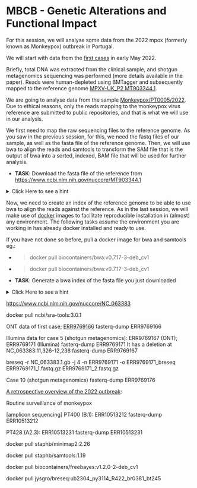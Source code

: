 # MBCB - Genetic Alterations and Functional Impact

For this session, we will analyse some data from the 2022 mpox (formerly known as Monkeypox) outbreak in Portugal.

We will start with data from the [first cases](https://doi.org/10.1038/s41591-022-01907-y) in early May 2022.

Briefly, total DNA was extracted from the clinical sample, and shotgun metagenomics sequencing was performed (more details available in the paper). Reads were human-depleted using BMTagger and subsequently mapped to the reference genome [MPXV-UK_P2 MT903344.1](https://www.ncbi.nlm.nih.gov/nuccore/MT903344.1).

We are going to analyse data from the sample [Monkeypox/PT0005/2022](https://www.ncbi.nlm.nih.gov/nuccore/ON585037.1). Due to ethical reasons, only the reads mapping to the monkeypox virus reference are submitted to public repositories, and that is what we will use in our analysis.

We first need to map the raw sequencing files to the reference genome. As you saw in the previous session, for this, we need the fastq files of our sample, as well as the fasta file of the reference genome. Then, we will use bwa to align the reads and samtools to transform the SAM file that is the output of bwa into a sorted, indexed, BAM file that will be used for further analysis.

-  **TASK**: Download the fasta file of the reference from https://www.ncbi.nlm.nih.gov/nuccore/MT903344.1 
<details><summary>Click Here to see a hint</summary><p>  
  Click on "Send to" > File > Format (FASTA) > Create File 
</p></details>

Now, we need to create an index of the reference genome to be able to use bwa to align the reads against the reference. As in the last session, we will make use of [docker](https://www.docker.com/) images to facilitate reproducible installation in (almost) any environment. The following tasks assume the environment you are working in has already docker installed and ready to use.

If you have not done so before, pull a docker image for bwa and samtools eg.:
  * > docker pull biocontainers/bwa:v0.7.17-3-deb_cv1
  * > docker pull biocontainers/bwa:v0.7.17-3-deb_cv1

-  **TASK**: Generate a bwa index of the fasta file you just downloaded
<details><summary>Click Here to see a hint</summary><p>  
> docker run --rm -v $PWD:/data biocontainers/bwa:v0.7.17-3-deb_cv1 bwa index MT903344.1.fasta
</p></details>

  
https://www.ncbi.nlm.nih.gov/nuccore/NC_063383


docker pull ncbi/sra-tools:3.0.1

ONT data of first case; [ERR9769166](ftp://ftp.sra.ebi.ac.uk/vol1/fastq/ERR976/006/ERR9769166/ERR9769166.fastq.gz)
fasterq-dump ERR9769166

Illumina data for case 5 (shotgun metagenomics): ERR9769167 (ONT); ERR9769171 (Illumina) 
fasterq-dump ERR9769171
It has a deletion at NC_063383:11,326-12,238
fasterq-dump ERR9769167

breseq -r NC_063383.1.gb -j 4 -n ERR9769171 -o ERR9769171_breseq ERR9769171_1.fastq.gz ERR9769171_2.fastq.gz


Case 10 (shotgun metagenomics)
fasterq-dump ERR9769176

[A retrospective overview of the 2022 outbreak](https://doi.org/10.1038/s41591-023-02542-x):

Routine surveillance of monkeypox 

[amplicon sequencing]
PT400 (B.1): ERR10513212
fasterq-dump ERR10513212

PT428 (A2.3): ERR10513231
fasterq-dump ERR10513231



docker pull staphb/minimap2:2.26

docker pull staphb/samtools:1.19

docker pull biocontainers/freebayes:v1.2.0-2-deb_cv1

docker pull jysgro/breseq:ub2304_py3114_R422_br0381_bt245


